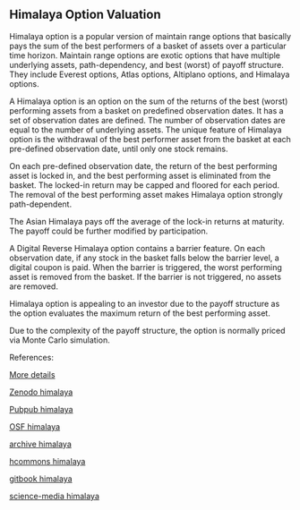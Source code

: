 ## Himalaya Option Valuation

Himalaya option is a popular version of maintain range options that basically pays the sum of the best performers of a basket of assets over a particular time horizon. Maintain range options are exotic options that have multiple underlying assets, path-dependency, and best (worst) of payoff structure. They include Everest options, Atlas options, Altiplano options, and Himalaya options. 

A Himalaya option is an option on the sum of the returns of the best (worst) performing assets from a basket on predefined observation dates. It has a set of observation dates are defined. The number of observation dates are equal to the number of underlying assets. The unique feature of Himalaya option is the withdrawal of the best performer asset from the basket at each pre-defined observation date, until only one stock remains.

On each pre-defined observation date, the return of the best performing asset is locked in, and the best performing asset is eliminated from the basket. The locked-in return may be capped and floored for each period. The removal of the best performing asset makes Himalaya option strongly path-dependent.

The Asian Himalaya pays off the average of the lock-in returns at maturity. The payoff could be further modified by participation.

A Digital Reverse Himalaya option contains a barrier feature. On each observation date, if any stock in the basket falls below the barrier level, a digital coupon is paid. When the barrier is triggered, the worst performing asset is removed from the basket. If the barrier is not triggered, no assets are removed.

Himalaya option is appealing to an investor due to the payoff structure as the option evaluates the maximum return of the best performing asset.

Due to the complexity of the payoff structure, the option is normally priced via Monte Carlo simulation. 



References:
   
[More details](./EqHimalaya-25.pdf)   
   
[Zenodo himalaya](hhttps://zenodo.org/record/5759797/files/Zenodo-EqHimalaya.pdf)
   
[Pubpub himalaya](https://david.pubpub.org/pub/3d3lpnvc/release/1)
   
[OSF himalaya](https://osf.io/3hf9y/download)

[archive himalaya](https://ia803400.us.archive.org/13/items/eq-himalaya-25/EqHimalaya-archive.pdf)  

[hcommons himalaya](https://hcommons.org/deposits/download/hc:41448/CONTENT/eqhimalaya-25.pdf)

[gitbook himalaya](https://davidlee1203.gitbook.io/himalaya-option/)

[science-media himalaya](https://science-media.org/userfiles/1020/presentations/1020_presentation_522.pdf)